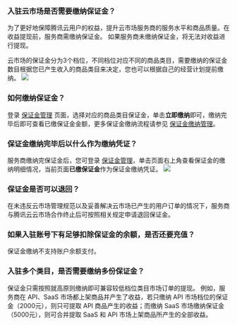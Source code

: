 ### 入驻云市场是否需要缴纳保证金？
为了更好地保障腾讯云用户的权益，提升云市场服务商的服务水平和商品质量。在收益提现前，服务商需缴纳保证金。
如果服务商未缴纳保证金，将无法对收益进行提现。

云市场的保证金分为3个档位，不同档位对应不同的商品类目，需要缴纳的保证金数目根据您已产生收入的商品类目来决定，您也可以根据自己的经营计划提前缴纳。
![](https://qcloudimg.tencent-cloud.cn/raw/d766fefc7ff0bdeb86bc94bb6a503875.png)



### 如何缴纳保证金？
登录 [保证金管理](https://console.cloud.tencent.com/serviceprovider/deposits) 页面，选择对应的商品类目保证金，单击**立即缴纳**即可，缴纳完毕后即可查看已缴保证金金额，更多保证金缴纳流程请参见 [保证金缴纳管理](https://cloud.tencent.com/document/product/306/37682)。

### 保证金缴纳完毕后以什么作为缴纳凭证？
服务商缴纳完保证金后，您可登录 [保证金管理](https://console.cloud.tencent.com/serviceprovider/deposits)，单击页面右上角查看保证金的缴纳明细情况，当前页面**已缴保证金**作为保证金缴纳凭证。
![](https://main.qcloudimg.com/raw/8a7b3e59d59d803bdcecee47aa7aba33.png)

### 保证金是否可以退回？
在未违反云市场管理规范以及妥善解决云市场已产生的用户订单的情况下，服务商与腾讯云云市场合作终止后可按照相关规定申请退回保证金。

### 如果入驻账号下有足够扣除保证金的余额，是否还要充值？
保证金缴纳不支持账户余额支付。

### 入驻多个类目，是否需要缴纳多份保证金？
保证金只需按照就高原则缴纳即可兼容较低档位类目市场订单的提现。
例如，服务商在 API、SaaS 市场都上架商品并产生了收益，若只缴纳 API 市场档位的保证金（2000元），则只可提取 API 商品产生的收益；而缴纳 SaaS 市场缴纳保证金（5000元），则可合并提取 SaaS 和 API 市场上架商品所产生的全部收益。
